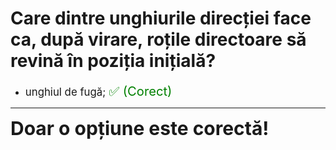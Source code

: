 # Care dintre unghiurile direcției face ca, după virare, roțile directoare să revină în poziția inițială?

- <span style="font-size: larger;">unghiul de fugă; <span style="color: green; font-size: larger;">✅ (Corect)</span></span>

---

<span style="font-size: 30px; font-weight: bold;">**Doar o opțiune este corectă!**</span>